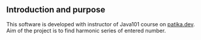 ## Introduction and purpose
This software is developed with instructor of Java101 course on <a href="https://patika.dev">patika.dev</a>. Aim of the project is to find harmonic series of entered number.